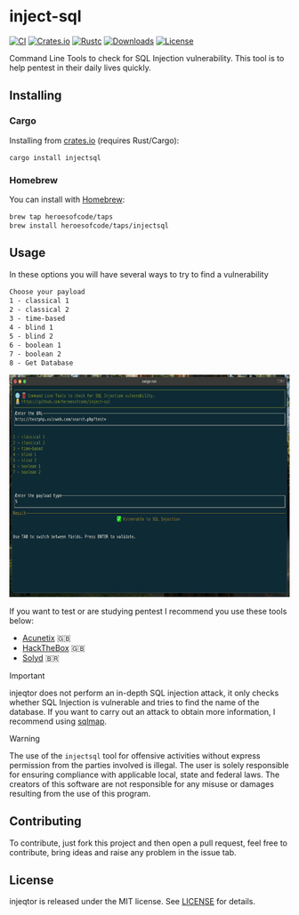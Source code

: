 # inject-sql

[![CI](https://github.com/heroesofcode/inject-sql/actions/workflows/CI.yml/badge.svg)](https://github.com/heroesofcode/inject-sql/actions/workflows/CI.yml)
[![Crates.io](https://img.shields.io/crates/v/injectsql)](https://crates.io/crates/injectsql)
[![Rustc](https://img.shields.io/badge/rustc-1.74.1-blue.svg?logo=rust&logoColor=orange)](https://img.shields.io/badge/rustc-1.70.0-blue.svg?logo=rust&logoColor=orange)
[![Downloads](https://img.shields.io/crates/d/injectsql.svg?logo=rust&logoColor=orange)](https://crates.io/crates/injectsql)
[![License](https://img.shields.io/github/license/heroesofcode/inject-sql.svg)](https://github.com/heroesofcode/inject-sql/blob/main/LICENSE)

Command Line Tools to check for SQL Injection vulnerability. This tool is to help pentest in their daily lives quickly.

## Installing

### Cargo
Installing from [crates.io](https://crates.io/) (requires Rust/Cargo):

```shell
cargo install injectsql
```

### Homebrew
You can install with [Homebrew](https://brew.sh/):

```shell
brew tap heroesofcode/taps
brew install heroesofcode/taps/injectsql
```

## Usage
In these options you will have several ways to try to find a vulnerability

```
Choose your payload
1 - classical 1
2 - classical 2
3 - time-based
4 - blind 1
5 - blind 2
6 - boolean 1
7 - boolean 2
8 - Get Database
```

<img src="https://github.com/heroesofcode/inject-sql/blob/main/assets/example.png?raw=true" height=400>

If you want to test or are studying pentest I recommend you use these tools below:

- [Acunetix](http://testphp.vulnweb.com/) 🇬🇧
- [HackTheBox](https://www.hackthebox.com/) 🇬🇧
- [Solyd](https://solyd.com.br/ead/) 🇧🇷

> [!IMPORTANT] 
> injeqtor does not perform an in-depth SQL injection attack, it only checks whether SQL Injection is vulnerable and tries to find the name of the database. If you want to carry out an attack to obtain more information, I recommend using [sqlmap](https://github.com/sqlmapproject/sqlmap).

> [!WARNING]
> The use of the `injectsql` tool for offensive activities without express permission from the parties involved is illegal. The user is solely responsible for ensuring compliance with applicable local, state and federal laws. The creators of this software are not responsible for any misuse or damages resulting from the use of this program.

## Contributing

To contribute, just fork this project and then open a pull request, feel free to contribute, bring ideas and raise any problem in the issue tab.

## License

injeqtor is released under the MIT license. See [LICENSE](https://github.com/heroesofcode/injector/blob/main/LICENSE) for details.
